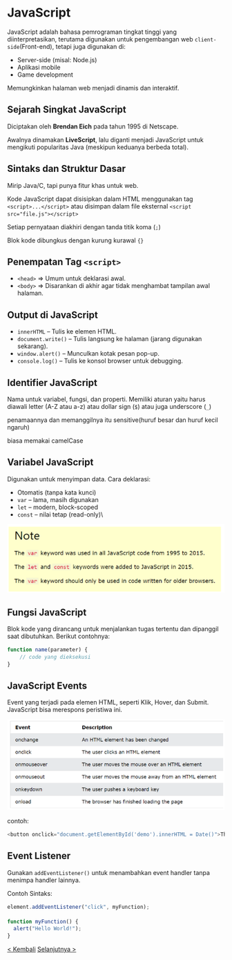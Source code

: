 # JavaScript

JavaScript adalah bahasa pemrograman tingkat tinggi yang diinterpretasikan, terutama digunakan untuk pengembangan web `client-side`(Front-end), tetapi juga digunakan di:

- Server-side (misal: Node.js)
- Aplikasi mobile
- Game development

Memungkinkan halaman web menjadi dinamis dan interaktif.

## Sejarah Singkat JavaScript

Diciptakan oleh **Brendan Eich** pada tahun 1995 di Netscape.

Awalnya dinamakan **LiveScript**, lalu diganti menjadi JavaScript untuk mengikuti popularitas Java (meskipun keduanya berbeda total).

## Sintaks dan Struktur Dasar

Mirip Java/C, tapi punya fitur khas untuk web.

Kode JavaScript dapat disisipkan  dalam HTML menggunakan tag `<script>...</script>` atau disimpan dalam file eksternal `<script src="file.js"></script>`

Setiap pernyataan diakhiri dengan tanda titik koma (`;`)

Blok kode dibungkus dengan kurung kurawal `{}`

## Penempatan Tag `<script>`

- `<head>` => Umum untuk deklarasi awal.
- `<body>` => Disarankan di akhir agar tidak menghambat tampilan awal halaman.

## Output di JavaScript

- `innerHTML` – Tulis ke elemen HTML.
- `document.write()` – Tulis langsung ke halaman (jarang digunakan sekarang).
- `window.alert()` – Munculkan kotak pesan pop-up.
- `console.log()` – Tulis ke konsol browser untuk debugging.

## Identifier JavaScript

Nama untuk variabel, fungsi, dan properti. Memiliki aturan yaitu harus diawali letter (A-Z atau a-z) atau dollar sign (`$`) atau juga underscore (`_`)

penamaannya dan memanggilnya itu sensitive(huruf besar dan huruf kecil ngaruh)

biasa memakai camelCase

## Variabel JavaScript

Digunakan untuk menyimpan data. Cara deklarasi:
- Otomatis (tanpa kata kunci)
- `var` – lama, masih digunakan
- `let` – modern, block-scoped
- `const` – nilai tetap (read-only)\

![variable](/assets/Materi_4/Variabel.png)

## Fungsi JavaScript

Blok kode yang dirancang untuk menjalankan tugas tertentu dan dipanggil saat dibutuhkan. Berikut contohnya:

```javascript
function name(parameter) {
    // code yang dieksekusi
}
```

## JavaScript Events

Event yang terjadi pada elemen HTML, seperti Klik, Hover, dan Submit. JavaScript bisa merespons peristiwa ini.

![Events](/assets/Materi_4/Events.png)

contoh:
```javascript
<button onclick="document.getElementById('demo').innerHTML = Date()">The time is?</button>
```

## Event Listener

Gunakan `addEventListener()` untuk menambahkan event handler tanpa menimpa handler lainnya.

Contoh Sintaks:
```javascript
element.addEventListener("click", myFunction);

function myFunction() {
  alert("Hello World!");
}
```

[< Kembali](silabus.md) [Selanjutnya >](5-JQuery.md)